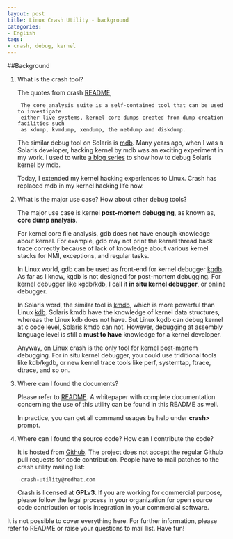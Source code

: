 ```yaml
---
layout: post
title: Linux Crash Utility - background
categories:
- English
tags:
- crash, debug, kernel
---
```


##Background

1. What is the crash tool?

    The quotes from crash [README](https://github.com/crash-utility/crash/blob/master/README),

        The core analysis suite is a self-contained tool that can be used to investigate
		either live systems, kernel core dumps created from dump creation facilities such
		as kdump, kvmdump, xendump, the netdump and diskdump.
    
    The similar debug tool on Solaris is [mdb](https://en.wikipedia.org/wiki/Modular_Debugger). Many years ago, when I was a
    Solaris developer, hacking kernel by mdb was an exciting experiment in my work. I used to write
    [a blog series](http://blog.csdn.net/yayong/article/details/1520604) to show how to debug Solaris kernel by mdb.
    
    Today, I extended my kernel hacking experiences to Linux. Crash has replaced mdb in my kernel hacking life now.

2. What is the major use case? How about other debug tools?

    The major use case is kernel **post-mortem debugging**, as known as, **core dump analysis**.
    
    For kernel core file analysis, gdb does not have enough knowledge about kernel. For example, gdb may not print the kernel
    thread back trace correctly because of lack of knowledge about various kernel stacks for NMI, exceptions, and regular tasks.
    
    In Linux world, gdb can be used as front-end for kernel debugger [kgdb](https://en.wikipedia.org/wiki/KGDB). As far as I know,
    kgdb is not designed for post-mortem debugging. For kernel debugger like kgdb/kdb, I call it **in situ kernel debugger**, or
    online debugger.
    
    In Solaris word, the similar tool is [kmdb](http://docs.oracle.com/cd/E19253-01/816-5165/6mbb0m9is/index.html), which is
    more powerful than Linux [kdb](https://kgdb.wiki.kernel.org/index.php/KDB_FAQ). Solaris kmdb have the knowledge of kernel data
    structures, whereas the Linux kdb does not have. But Linux kgdb can debug kernel at c code level, Solaris kmdb can not.
    However, debugging at assembly language level is still a **must to have** knowledge for a kernel developer.
    
    Anyway, on Linux crash is the only tool for kernel post-mortem debugging. For in situ kernel debugger, you could use
    triditional tools like kdb/kgdb, or new kernel trace tools like perf, systemtap, ftrace, dtrace, and so on.

3. Where can I found the documents?

    Please refer to [README](https://github.com/crash-utility/crash/blob/master/README). A whitepaper with complete documentation
    concerning the use of this utility can be found in this README as well.
    
    In practice, you can get all command usages by help under **crash>** prompt.
    
4. Where can I found the source code? How can I contribute the code?
    
    It is hosted from [Github](https://github.com/crash-utility). The project does not accept the regular Github pull
    requests for code contribution. People have to mail patches to the crash utility mailing list:
    
    	crash-utility@redhat.com
    
    Crash is licensed at **GPLv3**. If you are working for commercial purpose, please follow the legal process in your organization
    for open source code contribution or tools integration in your commercial software.


It is not possible to cover everything here. For further information, please refer to README or raise your questions to mail list.
Have fun!
